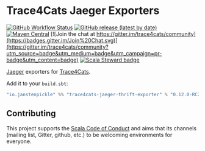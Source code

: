 # Trace4Cats Jaeger Exporters

[![GitHub Workflow Status](https://img.shields.io/github/workflow/status/trace4cats/trace4cats-jaeger/Continuous%20Integration)](https://github.com/trace4cats/trace4cats-jaeger/actions?query=workflow%3A%22Continuous%20Integration%22)
[![GitHub release (latest by date)](https://img.shields.io/github/v/release/trace4cats/trace4cats-jaeger?label=stable)](https://github.com/trace4cats/trace4cats-jaeger/releases/latest)
[![Maven Central](https://img.shields.io/maven-central/v/io.janstenpickle/trace4cats-jaeger-thrift-exporter_2.13?label=early)](https://maven-badges.herokuapp.com/maven-central/io.janstenpickle/trace4cats-jaeger-thrift-exporter_2.13)
[![Join the chat at https://gitter.im/trace4cats/community](https://badges.gitter.im/Join%20Chat.svg)](https://gitter.im/trace4cats/community?utm_source=badge&utm_medium=badge&utm_campaign=pr-badge&utm_content=badge)
[![Scala Steward badge](https://img.shields.io/badge/Scala_Steward-helping-blue.svg?style=flat&logo=data:image/png;base64,iVBORw0KGgoAAAANSUhEUgAAAA4AAAAQCAMAAAARSr4IAAAAVFBMVEUAAACHjojlOy5NWlrKzcYRKjGFjIbp293YycuLa3pYY2LSqql4f3pCUFTgSjNodYRmcXUsPD/NTTbjRS+2jomhgnzNc223cGvZS0HaSD0XLjbaSjElhIr+AAAAAXRSTlMAQObYZgAAAHlJREFUCNdNyosOwyAIhWHAQS1Vt7a77/3fcxxdmv0xwmckutAR1nkm4ggbyEcg/wWmlGLDAA3oL50xi6fk5ffZ3E2E3QfZDCcCN2YtbEWZt+Drc6u6rlqv7Uk0LdKqqr5rk2UCRXOk0vmQKGfc94nOJyQjouF9H/wCc9gECEYfONoAAAAASUVORK5CYII=)](https://scala-steward.org)

[Jaeger] exporters for [Trace4Cats].

Add it to your `build.sbt`:

```scala
"io.janstenpickle" %% "trace4cats-jaeger-thrift-exporter" % "0.12.0-RC2"
```

## Contributing

This project supports the [Scala Code of Conduct](https://typelevel.org/code-of-conduct.html) and aims that its channels
(mailing list, Gitter, github, etc.) to be welcoming environments for everyone.

[Trace4Cats]: https://github.com/trace4cats/trace4cats
[Jaeger]: https://www.jaegertracing.io/

